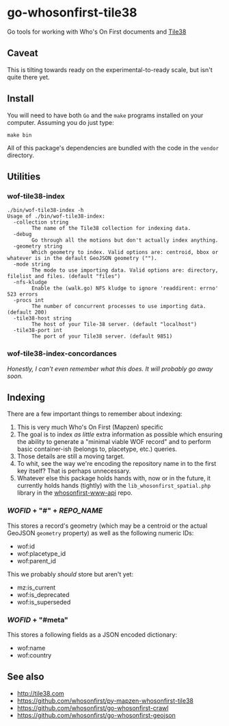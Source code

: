 # go-whosonfirst-tile38

Go tools for working with Who's On First documents and [Tile38](http://tile38.com)

## Caveat

This is tilting towards ready on the experimental-to-ready scale, but isn't quite there yet.

## Install

You will need to have both `Go` and the `make` programs installed on your computer. Assuming you do just type:

```
make bin
```

All of this package's dependencies are bundled with the code in the `vendor` directory.

## Utilities

### wof-tile38-index

```
./bin/wof-tile38-index -h
Usage of ./bin/wof-tile38-index:
  -collection string
    	The name of the Tile38 collection for indexing data.
  -debug
    	Go through all the motions but don't actually index anything.
  -geometry string
    	Which geometry to index. Valid options are: centroid, bbox or whatever is in the default GeoJSON geometry ("").
  -mode string
    	The mode to use importing data. Valid options are: directory, filelist and files. (default "files")
  -nfs-kludge
    	Enable the (walk.go) NFS kludge to ignore 'readdirent: errno' 523 errors
  -procs int
    	The number of concurrent processes to use importing data. (default 200)
  -tile38-host string
    	The host of your Tile-38 server. (default "localhost")
  -tile38-port int
    	The port of your Tile38 server. (default 9851)
```

### wof-tile38-index-concordances

_Honestly, I can't even remember what this does. It will probably go away soon._

## Indexing

There are a few important things to remember about indexing:

1. This is very much Who's On First (Mapzen) specific
2. The goal is to index _as little_ extra information as possible which ensuring the ability to generate a "minimal viable WOF record" and to perform basic container-ish (belongs to, placetype, etc.) queries.
3. Those details are still a moving target.
4. To whit, see the way we're encoding the repository name in to the first key itself? That is perhaps unnecessary.
5. Whatever else this package holds hands with, now or in the future, it currently holds hands (tightly) with the `lib_whosonfirst_spatial.php` library in the [whosonfirst-www-api](https://github.com/whosonfirst/whosonfirst-www-api) repo.

### _WOFID_ + "#" + _REPO_NAME_

This stores a record's geometry (which may be a centroid or the actual GeoJSON `geometry` property) as well as the following numeric IDs:

* wof:id
* wof:placetype_id
* wof:parent_id

This we probably _should_ store but aren't yet:

* mz:is_current
* wof:is_deprecated
* wof:is_superseded

### _WOFID_ + "#meta"

This stores a following fields as a JSON encoded dictionary:

* wof:name
* wof:country

## See also

* http://tile38.com
* https://github.com/whosonfirst/py-mapzen-whosonfirst-tile38
* https://github.com/whosonfirst/go-whosonfirst-crawl
* https://github.com/whosonfirst/go-whosonfirst-geojson
